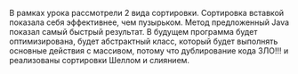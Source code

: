 В рамках урока рассмотрели 2 вида сортировки.
Сортировка вставкой показала себя эффективнее, чем пузырьком.
Метод предложенный Java показал самый быстрый результат.
В будущем программа будет оптимизирована, будет абстрактный класс, который будет выполнять основные действия с массивом,
потому что дублирование кода ЗЛО!!! и реализованы сортировки Шеллом и слиянием.
